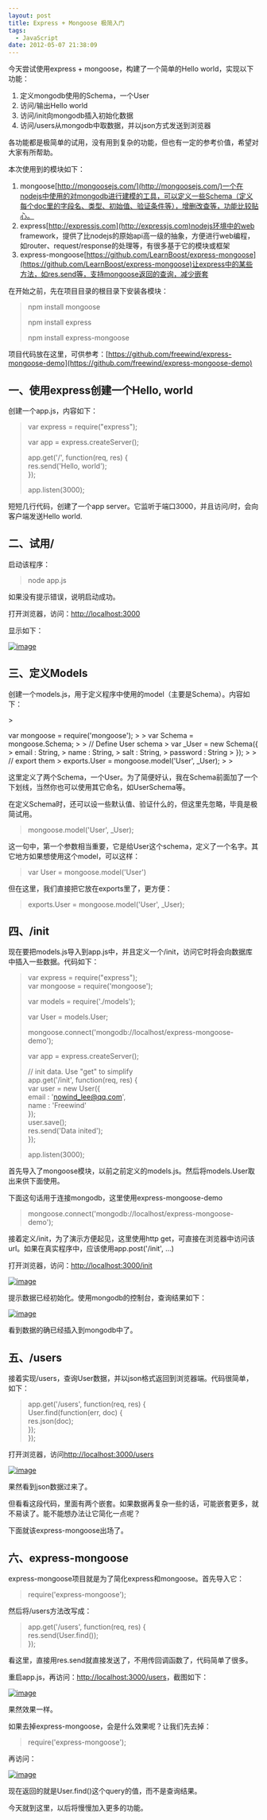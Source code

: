 ```yaml
---
layout: post
title: Express + Mongoose 极简入门
tags:
  - JavaScript
date: 2012-05-07 21:38:09
---
```


今天尝试使用express + mongoose，构建了一个简单的Hello world，实现以下功能：

1.  定义mongodb使用的Schema，一个User
2.  访问/输出Hello world
3.  访问/init向mongodb插入初始化数据
4.  访问/users从mongodb中取数据，并以json方式发送到浏览器

各功能都是极简单的试用，没有用到复杂的功能，但也有一定的参考价值，希望对大家有所帮助。

本次使用到的模块如下：

1.  mongoose[http://mongoosejs.com/](http://mongoosejs.com/)一个在nodejs中使用的对mongodb进行建模的工具，可以定义一些Schema（定义每个doc里的字段名、类型、初始值、验证条件等），增删改查等，功能比较贴心。
2.  express[http://expressjs.com](http://expressjs.com)nodejs环境中的web framework，提供了比nodejs的原始api高一级的抽象，方便进行web编程，如router、request/response的处理等，有很多基于它的模块或框架
3.  express-mongoose[https://github.com/LearnBoost/express-mongoose](https://github.com/LearnBoost/express-mongoose)让express中的某些方法，如res.send等，支持mongoose返回的查询，减少嵌套

在开始之前，先在项目目录的根目录下安装各模块：

> <font style="background-color: #ffffff">npm install mongoose</font>
> 
> <font style="background-color: #ffffff">npm install express</font>
> 
> <font style="background-color: #ffffff">npm install express-mongoose</font><font style="background-color: #ffffff">       
> </font>

项目代码放在这里，可供参考：[https://github.com/freewind/express-mongoose-demo](https://github.com/freewind/express-mongoose-demo)

## 一、使用express创建一个Hello, world

创建一个app.js，内容如下：

> var express = require("express");
> 
> var app = express.createServer();
> 
> app.get('/', function(req, res) {     
> res.send('Hello, world');      
> });
> 
> app.listen(3000);

短短几行代码，创建了一个app server。它监听于端口3000，并且访问/时，会向客户端发送Hello world.

## 二、试用/

启动该程序：

> <font style="background-color: #ffffff">node app.js</font>

如果没有提示错误，说明启动成功。

打开浏览器，访问：[http://localhost:3000](http://localhost:3000)

显示如下：

[![image](http://freewind.me/wp-content/uploads/2012/05/image_thumb21.png "image")](http://freewind.me/wp-content/uploads/2012/05/image21.png)

## 三、定义Models

<p>创建一个models.js，用于定义程序中使用的model（主要是Schema）。内容如下：

</p>
> <p>var mongoose = require('mongoose');
> 
> var Schema = mongoose.Schema;
> 
> // Define User schema       
> var _User = new Schema({        
>     email : String,        
>     name : String,        
>     salt : String,        
>     password : String        
> });
> 
> // export them       
> exports.User = mongoose.model('User', _User);        
> 
> </p>

这里定义了两个Schema，一个User。为了简便好认，我在Schema前面加了一个下划线，当然你也可以使用其它命名，如UserSchema等。

在定义Schema时，还可以设一些默认值、验证什么的，但这里先忽略，毕竟是极简试用。

> mongoose.model('User', _User);

这一句中，第一个参数相当重要，它是给User这个schema，定义了一个名字。其它地方如果想使用这个model，可以这样：

> <font style="background-color: #ffffff">var User = mongoose.model('User')</font>

但在这里，我们直接把它放在exports里了，更方便：

> exports.User = mongoose.model('User', _User);

## 四、/init

现在要把models.js导入到app.js中，并且定义一个/init，访问它时将会向数据库中插入一些数据。代码如下：

> var express = require("express");     
> var mongoose = require('mongoose');
> 
> var models = require('./models');
> 
> var User = models.User;
> 
> mongoose.connect('mongodb://localhost/express-mongoose-demo');
> 
> var app = express.createServer();
> 
> // init data. Use "get" to simplify      
> app.get('/init', function(req, res) {      
>     var user = new User({      
>         email : 'nowind_lee@qq.com',      
>         name : 'Freewind'      
>     });      
>     user.save();      
>     res.send('Data inited');      
> });
> 
> app.listen(3000);      
> 
>  

首先导入了mongoose模块，以前之前定义的models.js。然后将models.User取出来供下面使用。

下面这句话用于连接mongodb，这里使用express-mongoose-demo

> mongoose.connect('mongodb://localhost/express-mongoose-demo');

接着定义/init，为了演示方便起见，这里使用http get，可直接在浏览器中访问该url。如果在真实程序中，应该使用app.post('/init', ...)

打开浏览器，访问：[http://localhost:3000/init](http://localhost:3000/init)

[![image](http://freewind.me/wp-content/uploads/2012/05/image_thumb22.png "image")](http://freewind.me/wp-content/uploads/2012/05/image22.png)

提示数据已经初始化。使用mongodb的控制台，查询结果如下：

[![image](http://freewind.me/wp-content/uploads/2012/05/image_thumb23.png "image")](http://freewind.me/wp-content/uploads/2012/05/image23.png)

看到数据的确已经插入到mongodb中了。

## 五、/users

接着实现/users，查询User数据，并以json格式返回到浏览器端。代码很简单，如下：

> app.get('/users', function(req, res) {     
>     User.find(function(err, doc) {      
>         res.json(doc);      
>     });      
> });
> 
>  

打开浏览器，访问[http://localhost:3000/users](http://localhost:3000/users)

[![image](http://freewind.me/wp-content/uploads/2012/05/image_thumb24.png "image")](http://freewind.me/wp-content/uploads/2012/05/image24.png)

果然看到json数据过来了。

但看看这段代码，里面有两个嵌套。如果数据再复杂一些的话，可能嵌套更多，就不易读了。能不能想办法让它简化一点呢？

下面就该express-mongoose出场了。

## 六、express-mongoose

express-mongoose项目就是为了简化express和mongoose。首先导入它：

> require('express-mongoose');

然后将/users方法改写成：

> app.get('/users', function(req, res) {     
>     res.send(User.find());      
> });
> 
>  

看这里，直接用res.send就直接发送了，不用传回调函数了，代码简单了很多。

重启app.js，再访问：[http://localhost:3000/users](http://localhost:3000/users)，截图如下：

[![image](http://freewind.me/wp-content/uploads/2012/05/image_thumb25.png "image")](http://freewind.me/wp-content/uploads/2012/05/image25.png)

果然效果一样。

如果去掉express-mongoose，会是什么效果呢？让我们先去掉：

> require('express-mongoose');

再访问：

[![image](http://freewind.me/wp-content/uploads/2012/05/image_thumb26.png "image")](http://freewind.me/wp-content/uploads/2012/05/image26.png)

现在返回的就是User.find()这个query的值，而不是查询结果。

今天就到这里，以后将慢慢加入更多的功能。